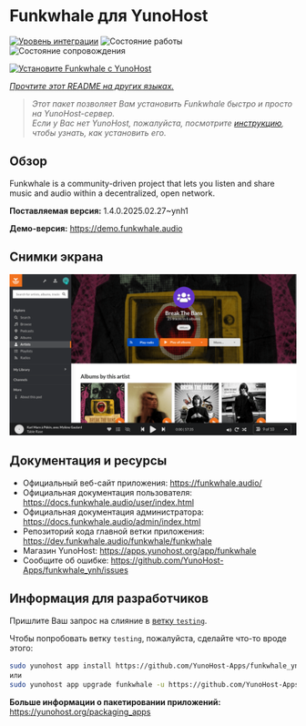 <!--
Важно: этот README был автоматически сгенерирован <https://github.com/YunoHost/apps/tree/master/tools/readme_generator>
Он НЕ ДОЛЖЕН редактироваться вручную.
-->

# Funkwhale для YunoHost

[![Уровень интеграции](https://apps.yunohost.org/badge/integration/funkwhale)](https://ci-apps.yunohost.org/ci/apps/funkwhale/)
![Состояние работы](https://apps.yunohost.org/badge/state/funkwhale)
![Состояние сопровождения](https://apps.yunohost.org/badge/maintained/funkwhale)

[![Установите Funkwhale с YunoHost](https://install-app.yunohost.org/install-with-yunohost.svg)](https://install-app.yunohost.org/?app=funkwhale)

*[Прочтите этот README на других языках.](./ALL_README.md)*

> *Этот пакет позволяет Вам установить Funkwhale быстро и просто на YunoHost-сервер.*  
> *Если у Вас нет YunoHost, пожалуйста, посмотрите [инструкцию](https://yunohost.org/install), чтобы узнать, как установить его.*

## Обзор

Funkwhale is a community-driven project that lets you listen and share music and audio within a decentralized, open network. 

**Поставляемая версия:**  1.4.0.2025.02.27~ynh1

**Демо-версия:** <https://demo.funkwhale.audio>

## Снимки экрана

![Снимок экрана Funkwhale](./doc/screenshots/screenshot1.png)

## Документация и ресурсы

- Официальный веб-сайт приложения: <https://funkwhale.audio/>
- Официальная документация пользователя: <https://docs.funkwhale.audio/user/index.html>
- Официальная документация администратора: <https://docs.funkwhale.audio/admin/index.html>
- Репозиторий кода главной ветки приложения: <https://dev.funkwhale.audio/funkwhale/funkwhale>
- Магазин YunoHost: <https://apps.yunohost.org/app/funkwhale>
- Сообщите об ошибке: <https://github.com/YunoHost-Apps/funkwhale_ynh/issues>

## Информация для разработчиков

Пришлите Ваш запрос на слияние в [ветку `testing`](https://github.com/YunoHost-Apps/funkwhale_ynh/tree/testing).

Чтобы попробовать ветку `testing`, пожалуйста, сделайте что-то вроде этого:

```bash
sudo yunohost app install https://github.com/YunoHost-Apps/funkwhale_ynh/tree/testing --debug
или
sudo yunohost app upgrade funkwhale -u https://github.com/YunoHost-Apps/funkwhale_ynh/tree/testing --debug
```

**Больше информации о пакетировании приложений:** <https://yunohost.org/packaging_apps>
